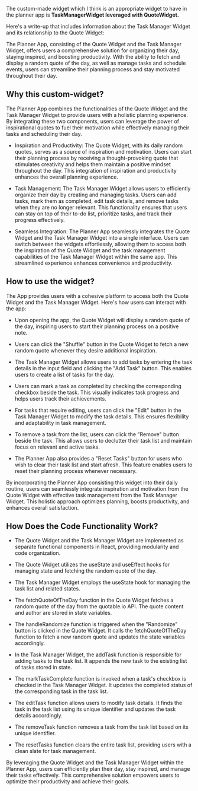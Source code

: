  The custom-made widget which I think is an appropriate widget to have in the planner app is <strong>TaskManagerWidget leveraged with QuoteWidget.</strong>

 Here's a write-up that includes information about the Task Manager Widget and its relationship to the Quote Widget:

The Planner App, consisting of the Quote Widget and the Task Manager Widget, offers users a comprehensive solution for organizing their day, staying inspired, and boosting productivity. With the ability to fetch and display a random quote of the day, as well as manage tasks and schedule events, users can streamline their planning process and stay motivated throughout their day.

## Why this custom-widget?

The Planner App combines the functionalities of the Quote Widget and the Task Manager Widget to provide users with a holistic planning experience. By integrating these two components, users can leverage the power of inspirational quotes to fuel their motivation while effectively managing their tasks and scheduling their day.

- Inspiration and Productivity:
  The Quote Widget, with its daily random quotes, serves as a source of inspiration and motivation. Users can start their planning process by receiving a thought-provoking quote that stimulates creativity and helps them maintain a positive mindset throughout the day. This integration of inspiration and productivity enhances the overall planning experience.

- Task Management:
  The Task Manager Widget allows users to efficiently organize their day by creating and managing tasks. Users can add tasks, mark them as completed, edit task details, and remove tasks when they are no longer relevant. This functionality ensures that users can stay on top of their to-do list, prioritize tasks, and track their progress effectively.

- Seamless Integration:
  The Planner App seamlessly integrates the Quote Widget and the Task Manager Widget into a single interface. Users can switch between the widgets effortlessly, allowing them to access both the inspiration of the Quote Widget and the task management capabilities of the Task Manager Widget within the same app. This streamlined experience enhances convenience and productivity.

## How to use the widget?

The App provides users with a cohesive platform to access both the Quote Widget and the Task Manager Widget. Here's how users can interact with the app:

- Upon opening the app, the Quote Widget will display a random quote of the day, inspiring users to start their planning process on a positive note.

- Users can click the "Shuffle" button in the Quote Widget to fetch a new random quote whenever they desire additional inspiration.

- The Task Manager Widget allows users to add tasks by entering the task details in the input field and clicking the "Add Task" button. This enables users to create a list of tasks for the day.

- Users can mark a task as completed by checking the corresponding checkbox beside the task. This visually indicates task progress and helps users track their achievements.

- For tasks that require editing, users can click the "Edit" button in the Task Manager Widget to modify the task details. This ensures flexibility and adaptability in task management.

- To remove a task from the list, users can click the "Remove" button beside the task. This allows users to declutter their task list and maintain focus on relevant and active tasks.

- The Planner App also provides a "Reset Tasks" button for users who wish to clear their task list and start afresh. This feature enables users to reset their planning process whenever necessary.

By incorporating the Planner App consisting this widget into their daily routine, users can seamlessly integrate inspiration and motivation from the Quote Widget with effective task management from the Task Manager Widget. This holistic approach optimizes planning, boosts productivity, and enhances overall satisfaction.

## How Does the Code Functionality Work?

- The Quote Widget and the Task Manager Widget are implemented as separate functional components in React, providing modularity and code organization.

- The Quote Widget utilizes the useState and useEffect hooks for managing state and fetching the random quote of the day.

- The Task Manager Widget employs the useState hook for managing the task list and related states.

- The fetchQuoteOfTheDay function in the Quote Widget fetches a random quote of the day from the quotable.io API. The quote content and author are stored in state variables.

- The handleRandomize function is triggered when the "Randomize" button is clicked in the Quote Widget. It calls the fetchQuoteOfTheDay function to fetch a new random quote and updates the state variables accordingly.

- In the Task Manager Widget, the addTask function is responsible for adding tasks to the task list. It appends the new task to the existing list of tasks stored in state.

- The markTaskComplete function is invoked when a task's checkbox is checked in the Task Manager Widget. It updates the completed status of the corresponding task in the task list.

- The editTask function allows users to modify task details. It finds the task in the task list using its unique identifier and updates the task details accordingly.

- The removeTask function removes a task from the task list based on its unique identifier.

- The resetTasks function clears the entire task list, providing users with a clean slate for task management.

By leveraging the Quote Widget and the Task Manager Widget within the Planner App, users can efficiently plan their day, stay inspired, and manage their tasks effectively. This comprehensive solution empowers users to optimize their productivity and achieve their goals.
